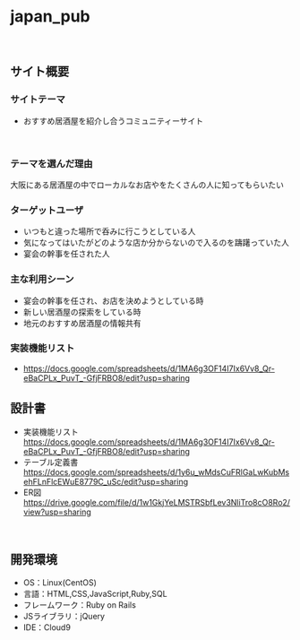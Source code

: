 # japan_pub
​
## サイト概要
### サイトテーマ
- おすすめ居酒屋を紹介し合うコミュニティーサイト

​
### テーマを選んだ理由
大阪にある居酒屋の中でローカルなお店やをたくさんの人に知ってもらいたい
​
### ターゲットユーザ
- いつもと違った場所で呑みに行こうとしている人
- 気になってはいたがどのような店か分からないので入るのを躊躇っていた人
- 宴会の幹事を任された人
### 主な利用シーン
- 宴会の幹事を任され、お店を決めようとしている時
- 新しい居酒屋の探索をしている時
- 地元のおすすめ居酒屋の情報共有
<!--どのような時に使うのかの状況を記載すること-->

### 実装機能リスト
- ​https://docs.google.com/spreadsheets/d/1MA6g3OF14I7Ix6Vv8_Qr-eBaCPLx_PuvT_-GfjFRBO8/edit?usp=sharing

## 設計書
- 実装機能リスト
 ​https://docs.google.com/spreadsheets/d/1MA6g3OF14I7Ix6Vv8_Qr-eBaCPLx_PuvT_-GfjFRBO8/edit?usp=sharing
- テーブル定義書
 https://docs.google.com/spreadsheets/d/1y6u_wMdsCuFRlGaLwKubMsehFLnFlcEWuE8779C_uSc/edit?usp=sharing
- ER図
 https://drive.google.com/file/d/1w1GkjYeLMSTRSbfLev3NliTro8cO8Ro2/view?usp=sharing
<!--テーマを設定・提出する時点では不要です-->
​
## 開発環境
- OS：Linux(CentOS)
- 言語：HTML,CSS,JavaScript,Ruby,SQL
- フレームワーク：Ruby on Rails
- JSライブラリ：jQuery
- IDE：Cloud9
